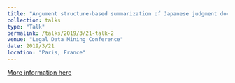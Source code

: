 ```yaml
---
title: "Argument structure-based summarization of Japanese judgment documents"
collection: talks
type: "Talk"
permalink: /talks/2019/3/21-talk-2
venue: "Legal Data Mining Conference"
date: 2019/3/21
location: "Paris, France"
---
```


[More information here](https://legaldatamining.com/)

